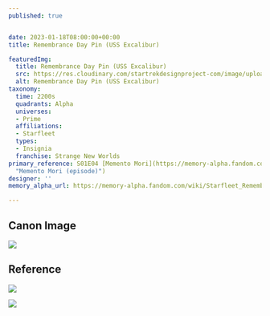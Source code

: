 ```yaml
---
published: true


date: 2023-01-18T08:00:00+00:00
title: Remembrance Day Pin (USS Excalibur)

featuredImg:
  title: Remembrance Day Pin (USS Excalibur)
  src: https://res.cloudinary.com/startrekdesignproject-com/image/upload/v1674092868/Rememberance-Day-Pin-_Excalibur.png
  alt: Remembrance Day Pin (USS Excalibur)
taxonomy:
  time: 2200s
  quadrants: Alpha
  universes:
  - Prime
  affiliations:
  - Starfleet
  types:
  - Insignia
  franchise: Strange New Worlds
primary_reference: S01E04 [Memento Mori](https://memory-alpha.fandom.com/wiki/Memento_Mori_(episode)
  "Memento Mori (episode)")
designer: ''
memory_alpha_url: https://memory-alpha.fandom.com/wiki/Starfleet_Remembrance_Day

---
```

## Canon Image

![](https://res.cloudinary.com/startrekdesignproject-com/image/upload/v1674092867/Rememberance-Day-Pin-Excalibur_SNW-1x4-1.jpg)

## Reference

![](https://res.cloudinary.com/startrekdesignproject-com/image/upload/v1674092868/Rememberance-Day-Pin_Ref-1.jpg)

![](https://res.cloudinary.com/startrekdesignproject-com/image/upload/v1674092869/Rememberance-Day-Pin_Ref-2a.jpg)
